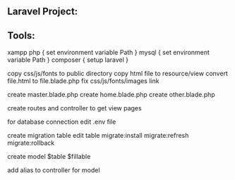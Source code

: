 Laravel Project:
------------------------------------

Tools:
-----------------
xampp
php {
  set environment variable Path
}
mysql {
  set environment variable Path
}
composer {
  setup laravel
}


copy css/js/fonts to public directory
copy html file to resource/view
convert file.html to file.blade.php
fix css/js/fonts/images link

create master.blade.php
create home.blade.php
create other.blade.php

create routes and controller to get view pages


for database connection
edit .env file

create migration table
edit table
migrate:install
migrate:refresh
migrate:rollback

create model
$table
$fillable

add alias to controller for model

